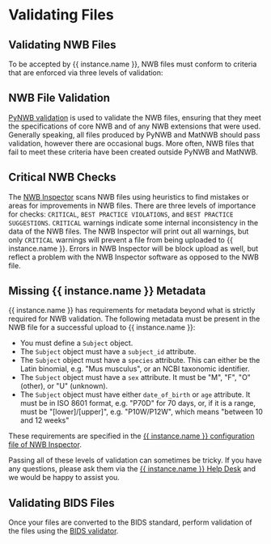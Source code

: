 # Validating Files

## Validating NWB Files

To be accepted by {{ instance.name }}, NWB files must conform to criteria that are enforced via three levels of validation:

## NWB File Validation
[PyNWB validation](https://pynwb.readthedocs.io/en/stable/validation.html) is used to validate the NWB files, 
ensuring that they meet the specifications of core NWB and of any NWB extensions that were used. Generally 
speaking, all files produced by PyNWB and MatNWB should pass validation, however there are occasional bugs. More 
often, NWB files that fail to meet these criteria have been created outside PyNWB and MatNWB.

## Critical NWB Checks
The [NWB Inspector](https://nwbinspector.readthedocs.io/en/dev/) scans NWB files using heuristics to find mistakes 
or areas for improvements in NWB files. There are three levels of importance for checks: `CRITICAL`, 
`BEST PRACTICE VIOLATIONS`, and `BEST PRACTICE SUGGESTIONS`. `CRITICAL` warnings indicate some internal inconsistency in the data of the 
NWB files. The NWB Inspector will print out all warnings, but only `CRITICAL` warnings will prevent a file from being 
uploaded to {{ instance.name }}. Errors in NWB Inspector will be block upload as well, but reflect a problem with the NWB 
Inspector software as opposed to the NWB file. 

## Missing {{ instance.name }} Metadata
{{ instance.name }} has requirements for metadata beyond what is strictly required for NWB validation. The following metadata must 
be present in the NWB file for a successful upload to {{ instance.name }}:

  - You must define a `Subject` object.
  - The `Subject` object must have a `subject_id` attribute.
  - The `Subject` object must have a `species` attribute. This can either be the Latin binomial, e.g. "Mus musculus", or 
  an NCBI taxonomic identifier.
  - The `Subject` object must have a `sex` attribute. It must be "M", "F", "O" (other), or "U" (unknown).
  - The `Subject` object must have either `date_of_birth` or `age` attribute. It must be in ISO 8601 format, e.g. "P70D" 
  for 70 days, or, if it is a range, must be "[lower]/[upper]", e.g. "P10W/P12W", which means "between 10 and 12 weeks"

These requirements are specified in the 
[{{ instance.name }} configuration file of NWB Inspector](https://github.com/NeurodataWithoutBorders/nwbinspector/blob/dev/src/nwbinspector/internal_configs/dandi.inspector_config.yaml).

Passing all of these levels of validation can sometimes be tricky. If you have any questions, please ask them via the 
[{{ instance.name }} Help Desk](https://github.com/dandi/helpdesk/discussions) and we would be happy to assist you.

## Validating BIDS Files

Once your files are converted to the BIDS standard, perform validation of the files using the [BIDS validator](https://bids.neuroimaging.io/tools/validator.html).
